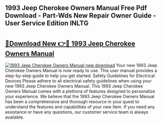 ## 1993 Jeep Cherokee Owners Manual Free Pdf Download - Part-Wds New Repair Owner Guide - User Service Edition lNLTG

# <h2><a href="http://bc16267.oget.top/?id=1993+Jeep+Cherokee+Owners+Manual">🔗Download New 👉🔴 1993 Jeep Cherokee Owners Manual</a></h2>

[![1993 Jeep Cherokee Owners Manual new download](https://i.imgur.com/5g1atiW.png)](http://bc16267.oget.top/?id=1993+Jeep+Cherokee+Owners+Manual)
Your new 1993 Jeep Cherokee Owners Manual is now ready to use. This user manual provides a step-by-step guide to help you get started. Safety Guidelines for Electrical Devices Please adhere to all electrical safety guidelines when using your new 1993 Jeep Cherokee Owners Manual. This 1993 Jeep Cherokee Owners Manual comes with a plethora of features designed to personalize your experience. We believe that the 1993 Jeep Cherokee Owners Manual has been a comprehensive and thorough resource in your quest to understand the features and capabilities of your new item. If you need any assistance or have any questions, our customer service team is always available.
